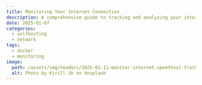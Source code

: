 ```yaml
---
title: Monitoring Your Internet Connection
description: A comprehensive guide to tracking and analyzing your internet connection using Speedtest Tracker & Smokeping on your homelab setup.
date: 2025-01-07  
categories: 
  - selfhosting
  - network
tags: 
  - docker
  - monitoring
image:
  path: /assets/img/headers/2025-01-11-monitor-internet-speedtest-tracker.jpg
  alt: Photo by Kirill Sh on Unsplash
---
```


